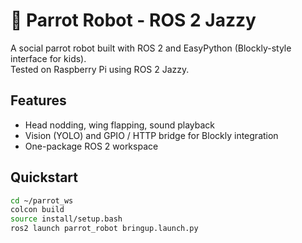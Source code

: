 # 🦜 Parrot Robot - ROS 2 Jazzy

A social parrot robot built with ROS 2 and EasyPython (Blockly-style interface for kids).  
Tested on Raspberry Pi using ROS 2 Jazzy.

## Features
- Head nodding, wing flapping, sound playback
- Vision (YOLO) and GPIO / HTTP bridge for Blockly integration
- One-package ROS 2 workspace

## Quickstart
```bash
cd ~/parrot_ws
colcon build
source install/setup.bash
ros2 launch parrot_robot bringup.launch.py
